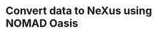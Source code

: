 # Convert data to NeXus using NOMAD Oasis

<!--Great choice! [Nomad](https://nomad-lab.eu/nomad-lab/tutorials.html) makes it easier than ever to work with your research data. At this point you are probably have an idea of what [FAIR data](https://www.nature.com/articles/sdata201618) is. Even if you don't, it doesn't matter. Nomad provides a simple graphical interface that let's you collect and have your data ready for publication.

Go to ```Publish -> Uploads```

<img src="media/upload-processing.gif" />-->
